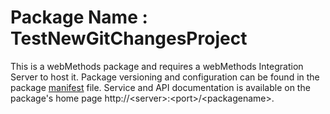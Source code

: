 # Package Name : TestNewGitChangesProject
This is a webMethods package and requires a webMethods Integration Server to host it. Package versioning and configuration can be found in the package [manifest](./TestNewGitChangesProject/manifest.v3) file. Service and API documentation is available on the package's home page http://&lt;server&gt;:&lt;port&gt;/&lt;packagename>.